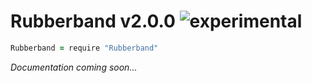 
# Rubberband v2.0.0 ![experimental](https://img.shields.io/badge/stability-experimental-EC5315.svg?style=flat)

```coffee
Rubberband = require "Rubberband"
```

*Documentation coming soon...*

